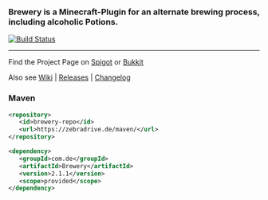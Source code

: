 ### Brewery is a Minecraft-Plugin for an alternate brewing process, including alcoholic Potions.  

[![Build Status](https://travis-ci.org/DieReicheErethons/Brewery.png?branch=master)](https://travis-ci.org/DieReicheErethons/Brewery)  

***

Find the Project Page on [Spigot](https://www.spigotmc.org/resources/brewery.3082/) or [Bukkit](https://dev.bukkit.org/projects/brewery)

Also see  [Wiki](https://github.com/DieReicheErethons/Brewery/wiki) | [Releases](https://github.com/DieReicheErethons/Brewery/releases) | [Changelog](https://github.com/DieReicheErethons/Brewery/wiki/changelog)


### Maven

```XML
<repository>
   <id>brewery-repo</id>
   <url>https://zebradrive.de/maven/</url>
</repository>

<dependency>
   <groupId>com.de</groupId>
   <artifactId>Brewery</artifactId>
   <version>2.1.1</version>
   <scope>provided</scope>
</dependency>
```
